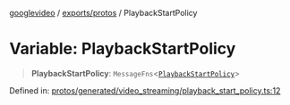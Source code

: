 [googlevideo](../../../README.md) / [exports/protos](../README.md) / PlaybackStartPolicy

# Variable: PlaybackStartPolicy

> **PlaybackStartPolicy**: `MessageFns`\<[`PlaybackStartPolicy`](../interfaces/PlaybackStartPolicy.md)\>

Defined in: [protos/generated/video\_streaming/playback\_start\_policy.ts:12](https://github.com/LuanRT/googlevideo/blob/d9eb9db82e3516a9a277a77a3d25342e9c5bf127/protos/generated/video_streaming/playback_start_policy.ts#L12)
